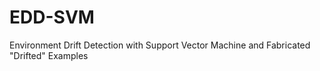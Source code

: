 # EDD-SVM
Environment Drift Detection with Support Vector Machine and Fabricated "Drifted" Examples
